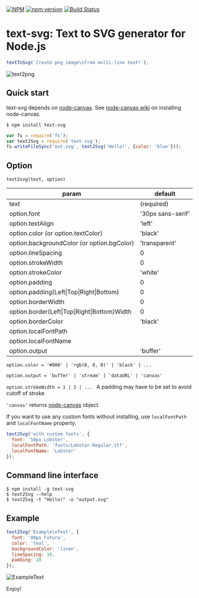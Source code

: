 [![NPM](https://nodei.co/npm/text2png.png)](https://nodei.co/npm/text2png/)
[![npm version](https://badge.fury.io/js/text2png.svg)](https://badge.fury.io/js/text2png)
[![Build Status](https://travis-ci.org/tkrkt/text2png.svg?branch=master)](https://travis-ci.org/tkrkt/text2png)

# text-svg: Text to SVG generator for Node.js

```js
textToSvg('Create png image\nfrom multi-line text!');
```

![text2png](./img/text2png.png)

## Quick start

text-svg depends on [node-canvas](https://github.com/Automattic/node-canvas).
See [node-canvas wiki](https://github.com/Automattic/node-canvas/wiki) on installing node-canvas.

```
$ npm install text-svg
```

```js
var fs = require('fs');
var text2Svg = require('text-svg');
fs.writeFileSync('out.svg', text2Svg('Hello!', {color: 'blue'}));
```

## Option

``text2svg(text, option)``

|param|default|
|---|---|
|text|(required)|
|option.font|'30px sans-serif'|
|option.textAlign|'left'|
|option.color (or option.textColor)|'black'|
|option.backgroundColor (or option.bgColor)|'transparent'|
|option.lineSpacing|0|
|option.strokeWidth|0|
|option.strokeColor|'white'|
|option.padding|0|
|option.padding(Left\|Top\|Right\|Bottom)|0|
|option.borderWidth|0|
|option.border(Left\|Top\|Right\|Bottom)Width|0|
|option.borderColor|'black'|
|option.localFontPath||
|option.localFontName||
|option.output|'buffer'|

``option.color = '#000' | 'rgb(0, 0, 0)' | 'black' | ...``

``option.output = 'buffer' | 'stream' | 'dataURL' | 'canvas'``

``option.strokeWidth = 1 | 2 | ... `` A padding may have to be set to avoid cutoff of stroke

``'canvas'`` returns [node-canvas](https://github.com/Automattic/node-canvas) object.

If you want to use any custom fonts without installing, use `localFontPath` and `localFontName` property.

```js
text2Svg('with custom fonts', {
  font: '50px Lobster',
  localFontPath: 'fonts/Lobstar-Regular.ttf',
  localFontName: 'Lobster'
});
```

## Command line interface

```
$ npm install -g text-svg
$ text2Svg --help
$ text2Svg -t "Hello!" -o "output.svg"
```

## Example

```js
text2Svg('Example\nText', {
  font: '80px Futura',
  color: 'teal',
  backgroundColor: 'linen',
  lineSpacing: 10,
  padding: 20
});
```

![ExampleText](./img/exampleText.png)

Enjoy!

